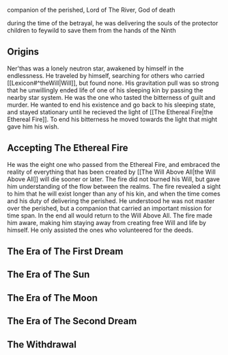 companion of the perished, Lord of The River, God of death

during the time of the betrayal, he was delivering the souls of the protector children to feywild to save them from the hands of the Ninth
## Origins
Ner'thas was a lonely neutron star, awakened by himself in the endlessness. He traveled by himself, searching for others who carried [[Lexicon#^theWill|Will]], but found none. His gravitation pull was so strong that he unwillingly ended life of one of his sleeping kin by passing the nearby star system. He was the one who tasted the bitterness of guilt and murder. He wanted to end his existence and go back to his sleeping state, and stayed stationary until he recieved the light of [[The Ethereal Fire|the Ethereal Fire]]. To end his bitterness he moved towards the light that might gave him his wish.
## Accepting The Ethereal Fire
He was the eight one who passed from the Ethereal Fire, and embraced the reality of everything that has been created by [[The Will Above All|the Will Above All]] will die sooner or later. The fire did not burned his Will, but gave him understanding of the flow between the realms. The fire revealed a sight to him that he will exist longer than any of his kin, and when the time comes and his duty of delivering the perished. He understood he was not master over the perished, but a companion that carried an important mission for time span. In the end all would return to the Will Above All. The fire made him aware, making him staying away from creating free Will and life by himself. He only assisted the ones who volunteered for the deeds.
## The Era of The First Dream
## The Era of The Sun
## The Era of The Moon
## The Era of The Second Dream
## The Withdrawal
